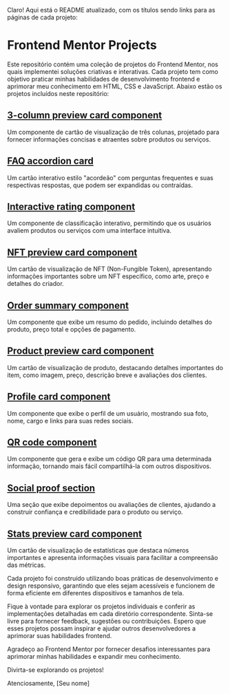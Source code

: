 Claro! Aqui está o README atualizado, com os títulos sendo links para as páginas de cada projeto:

# Frontend Mentor Projects

Este repositório contém uma coleção de projetos do Frontend Mentor, nos quais implementei soluções criativas e interativas. Cada projeto tem como objetivo praticar minhas habilidades de desenvolvimento frontend e aprimorar meu conhecimento em HTML, CSS e JavaScript. Abaixo estão os projetos incluídos neste repositório:

## [3-column preview card component](/3-column%20preview%20card%20component)
Um componente de cartão de visualização de três colunas, projetado para fornecer informações concisas e atraentes sobre produtos ou serviços.

## [FAQ accordion card](/faq%20accordion%20card)
Um cartão interativo estilo "acordeão" com perguntas frequentes e suas respectivas respostas, que podem ser expandidas ou contraídas.

## [Interactive rating component](/interactive%20rating%20component)
Um componente de classificação interativo, permitindo que os usuários avaliem produtos ou serviços com uma interface intuitiva.

## [NFT preview card component](/nft%20preview%20card%20component)
Um cartão de visualização de NFT (Non-Fungible Token), apresentando informações importantes sobre um NFT específico, como arte, preço e detalhes do criador.

## [Order summary component](https://github.com/seu_usuario/frontend-mentor-projects/tree/main/order-summary-component)
Um componente que exibe um resumo do pedido, incluindo detalhes do produto, preço total e opções de pagamento.

## [Product preview card component](https://github.com/seu_usuario/frontend-mentor-projects/tree/main/product-preview-card-component)
Um cartão de visualização de produto, destacando detalhes importantes do item, como imagem, preço, descrição breve e avaliações dos clientes.

## [Profile card component](https://github.com/seu_usuario/frontend-mentor-projects/tree/main/profile-card-component)
Um componente que exibe o perfil de um usuário, mostrando sua foto, nome, cargo e links para suas redes sociais.

## [QR code component](https://github.com/seu_usuario/frontend-mentor-projects/tree/main/qr-code-component)
Um componente que gera e exibe um código QR para uma determinada informação, tornando mais fácil compartilhá-la com outros dispositivos.

## [Social proof section](https://github.com/seu_usuario/frontend-mentor-projects/tree/main/social-proof-section)
Uma seção que exibe depoimentos ou avaliações de clientes, ajudando a construir confiança e credibilidade para o produto ou serviço.

## [Stats preview card component](https://github.com/seu_usuario/frontend-mentor-projects/tree/main/stats-preview-card-component)
Um cartão de visualização de estatísticas que destaca números importantes e apresenta informações visuais para facilitar a compreensão das métricas.

Cada projeto foi construído utilizando boas práticas de desenvolvimento e design responsivo, garantindo que eles sejam acessíveis e funcionem de forma eficiente em diferentes dispositivos e tamanhos de tela.

Fique à vontade para explorar os projetos individuais e conferir as implementações detalhadas em cada diretório correspondente. Sinta-se livre para fornecer feedback, sugestões ou contribuições. Espero que esses projetos possam inspirar e ajudar outros desenvolvedores a aprimorar suas habilidades frontend.

Agradeço ao Frontend Mentor por fornecer desafios interessantes para aprimorar minhas habilidades e expandir meu conhecimento.

Divirta-se explorando os projetos!

Atenciosamente,
[Seu nome]
